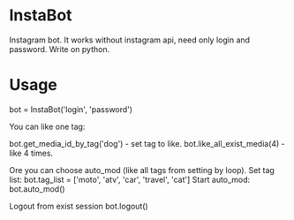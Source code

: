 # InstaBot
Instagram bot. It works without instagram api, need only login and password. Write on python.
# Usage

bot = InstaBot('login', 'password')

You can like one tag: 

bot.get_media_id_by_tag('dog') - set tag to like.
bot.like_all_exist_media(4) - like 4 times.

Ore you can choose auto_mod (like all tags from setting by loop).
Set tag list:
bot.tag_list = ['moto', 'atv', 'car', 'travel', 'cat']
Start auto_mod:
bot.auto_mod()

Logout from exist session
bot.logout()
